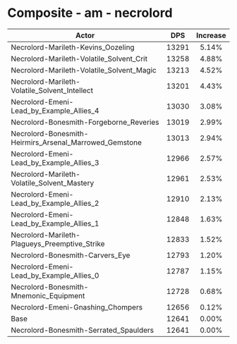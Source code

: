 # Composite - am - necrolord
| Actor | DPS | Increase |
|---|:---:|:---:|
|Necrolord-Marileth-Kevins_Oozeling|13291|5.14%|
|Necrolord-Marileth-Volatile_Solvent_Crit|13258|4.88%|
|Necrolord-Marileth-Volatile_Solvent_Magic|13213|4.52%|
|Necrolord-Marileth-Volatile_Solvent_Intellect|13201|4.43%|
|Necrolord-Emeni-Lead_by_Example_Allies_4|13030|3.08%|
|Necrolord-Bonesmith-Forgeborne_Reveries|13019|2.99%|
|Necrolord-Bonesmith-Heirmirs_Arsenal_Marrowed_Gemstone|13013|2.94%|
|Necrolord-Emeni-Lead_by_Example_Allies_3|12966|2.57%|
|Necrolord-Marileth-Volatile_Solvent_Mastery|12961|2.53%|
|Necrolord-Emeni-Lead_by_Example_Allies_2|12910|2.13%|
|Necrolord-Emeni-Lead_by_Example_Allies_1|12848|1.63%|
|Necrolord-Marileth-Plagueys_Preemptive_Strike|12833|1.52%|
|Necrolord-Bonesmith-Carvers_Eye|12793|1.20%|
|Necrolord-Emeni-Lead_by_Example_Allies_0|12787|1.15%|
|Necrolord-Bonesmith-Mnemonic_Equipment|12728|0.68%|
|Necrolord-Emeni-Gnashing_Chompers|12656|0.12%|
|Base|12641|0.00%|
|Necrolord-Bonesmith-Serrated_Spaulders|12641|0.00%|
